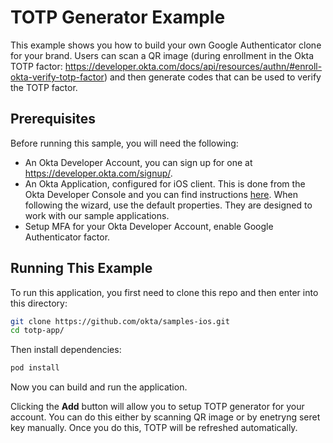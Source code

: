 # TOTP Generator Example

This example shows you how to build your own Google Authenticator clone for your brand. Users can scan a QR image (during enrollment in the Okta TOTP factor: https://developer.okta.com/docs/api/resources/authn/#enroll-okta-verify-totp-factor) and then generate codes that can be used to verify the TOTP factor.


## Prerequisites

Before running this sample, you will need the following:

* An Okta Developer Account, you can sign up for one at https://developer.okta.com/signup/.
* An Okta Application, configured for iOS client. This is done from the Okta Developer Console and you can find instructions [here][OIDC Native iOS Application Setup Instructions].  When following the wizard, use the default properties.  They are designed to work with our sample applications.
* Setup MFA for your Okta Developer Account, enable Google Authenticator factor.


## Running This Example

To run this application, you first need to clone this repo and then enter into this directory:

```bash
git clone https://github.com/okta/samples-ios.git
cd totp-app/
```

Then install dependencies:

```bash
pod install
```

Now you can build and run the application.

Clicking the **Add** button will allow you to setup TOTP generator for your account. You can do this either by scanning QR image or by enetryng seret key manually. Once you do this, TOTP will be refreshed automatically. 

[OIDC Native iOS Application Setup Instructions]: https://developer.okta.com/quickstart/#/ios/nodejs/express
